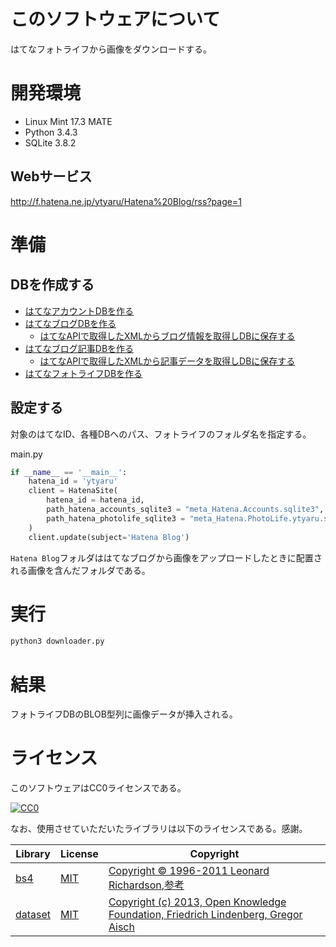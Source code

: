 # このソフトウェアについて

はてなフォトライフから画像をダウンロードする。

# 開発環境

* Linux Mint 17.3 MATE
* Python 3.4.3
* SQLite 3.8.2

## Webサービス

http://f.hatena.ne.jp/ytyaru/Hatena%20Blog/rss?page=1

# 準備

## DBを作成する

* [はてなアカウントDBを作る](http://ytyaru.hatenablog.com/entry/2017/06/30/000000)
* [はてなブログDBを作る](http://ytyaru.hatenablog.com/entry/2017/07/01/000000)
    * [はてなAPIで取得したXMLからブログ情報を取得しDBに保存する](http://ytyaru.hatenablog.com/entry/2017/07/04/000000)
* [はてなブログ記事DBを作る](http://ytyaru.hatenablog.com/entry/2017/07/02/000000)
    * [はてなAPIで取得したXMLから記事データを取得しDBに保存する](http://ytyaru.hatenablog.com/entry/2017/07/05/000000)
* [はてなフォトライフDBを作る](http://ytyaru.hatenablog.com/entry/2017/07/03/000000)

## 設定する

対象のはてなID、各種DBへのパス、フォトライフのフォルダ名を指定する。

main.py
```python
if __name__ == '__main__':
    hatena_id = 'ytyaru'
    client = HatenaSite(
        hatena_id = hatena_id,
        path_hatena_accounts_sqlite3 = "meta_Hatena.Accounts.sqlite3",
        path_hatena_photolife_sqlite3 = "meta_Hatena.PhotoLife.ytyaru.sqlite3"
    )
    client.update(subject='Hatena Blog')
```

`Hatena Blog`フォルダははてなブログから画像をアップロードしたときに配置される画像を含んだフォルダである。

# 実行

```sh
python3 downloader.py
```

# 結果

フォトライフDBのBLOB型列に画像データが挿入される。

# ライセンス

このソフトウェアはCC0ライセンスである。

[![CC0](http://i.creativecommons.org/p/zero/1.0/88x31.png "CC0")](http://creativecommons.org/publicdomain/zero/1.0/deed.ja)

なお、使用させていただいたライブラリは以下のライセンスである。感謝。

Library|License|Copyright
-------|-------|---------
[bs4](https://www.crummy.com/software/BeautifulSoup/bs4/doc/)|[MIT](https://opensource.org/licenses/MIT)|[Copyright © 1996-2011 Leonard Richardson](https://pypi.python.org/pypi/beautifulsoup4),[参考](http://tdoc.info/beautifulsoup/)
[dataset](https://dataset.readthedocs.io/en/latest/)|[MIT](https://opensource.org/licenses/MIT)|[Copyright (c) 2013, Open Knowledge Foundation, Friedrich Lindenberg, Gregor Aisch](https://github.com/pudo/dataset/blob/master/LICENSE.txt)

